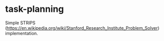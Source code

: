 # task-planning
Simple STRIPS (https://en.wikipedia.org/wiki/Stanford_Research_Institute_Problem_Solver) implementation.
